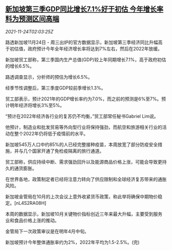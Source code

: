 <!--1637721062000-->
[新加坡第三季GDP同比增长7.1%好于初估 今年增长率料为预测区间高端](https://cn.reuters.com/article/csrc-green-financing-support-1124-wedn-idCNKBS2I901S)
------

<div><i>2021-11-24T02:03:25Z</i></div><p>路透新加坡11月24日 - 周三出炉的官方数据显示，新加坡第三季经济同比升幅高于初估值，政府预计今年全年经济增长率将达到7%左右，然后在2022年放缓。</p><p>新加坡贸工部称，第三季国内生产总值(GDP)较上年同期增长7.1%，高于政府初估的增长6.5%。</p><p>路透调查显示，分析师的预估为增长6.5%。</p><p>经季节性调整后，第三季度GDP较前季增长1.3%。</p><p>贸工部表示，预计2021年的GDP增长率约为7.0%，而之前的预测是6%至7%。预计明年经济将增长3%至5%。</p><p>“预计在2022年经济各行业的复苏仍不均衡，”贸工部常任秘书Gabriel Lim说。</p><p>他预计，制造业和批发贸易等外向型行业将保持强劲，而航空和旅游相关行业的活动在整个2022年仍将低于疫情前的水平。</p><p>新加坡545万人口中约85%的人已经完整接种疫苗，本周放宽了部分防疫安全措施，并与几个国家开通了免检疫隔离的旅行通道。</p><p>贸工部称，供应持续中断、需求强劲回升以及能源商品价格上涨，可能会导致更持久的通货膨胀。</p><p>在世界各地，政策制定者已经将注意力转向了供应限制和全球经济复苏带来的通胀风险。</p><p>新加坡金管局在10月的上次会议上意外收紧货币政策，称此举将确保中期物价稳定。[nL4S2RA08H]</p><p>本周的数据显示，新加坡10月关键物价指标创近三年来最大升幅，主要受到服务业和食品价格上涨的推动。</p><p>金管局下一次政策审议是在明年4月中旬。</p><p>新加坡预计今年整体通胀率约为2%，2022年平均为1.5-2.5%。(完)</p>
